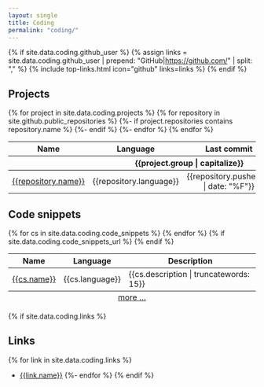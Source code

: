 ```yaml
---
layout: single
title: Coding
permalink: "coding/"
---
```

{% if site.data.coding.github_user %}
{% assign links = site.data.coding.github_user | prepend: "GitHub|https://github.com/" | split: "," %}
{% include top-links.html icon="github" links=links %}
{% endif %}

## Projects
<table>
  <thead>
    <tr>
      <th>Name</th>
      <th>Language</th>
      <th>Last commit</th>
      <th>Description</th>
    </tr>
  </thead>
  <tbody>
{% for project in site.data.coding.projects %}
    <tr>
      <th colspan="4" style="border-bottom: 1px solid black;">
        {{project.group | capitalize}}
      </th>
    </tr>
  {% for repository in site.github.public_repositories %}
    {%- if project.repositories contains repository.name %}
    <tr>
      <td><a href="{{repository.html_url}}">{{repository.name}}</a></td>
      <td>{{repository.language}}</td>
      <td style="text-align: center;">
        <time datetime="{{repository.pushed_at}}">
          {{repository.pushed_at | date: "%F"}}
        </time>
      </td>
      <td>{{repository.description | truncatewords: 10}}</td>
    </tr>
    {%- endif %}
  {%- endfor %}
{% endfor %}
  </tbody>
</table>


## Code snippets
<table>
  <thead>
    <tr>
      <th>Name</th>
      <th>Language</th>
      <th>Description</th>
    </tr>
  </thead>
  <tbody>
{% for cs in site.data.coding.code_snippets %}
    <tr>
      <td><a href="{{cs.url}}">{{cs.name}}</a></td>
      <td>{{cs.language}}</td>
      <td>{{cs.description | truncatewords: 15}}</td>
    </tr>
{% endfor %}
  </tbody>
{% if site.data.coding.code_snippets_url %}
  <tfoot>
    <tr><td colspan="3" style="text-align: center;">
      <a href="{{site.data.coding.code_snippets_url}}">more …</a>
    </td></tr>
  </tfoot>
{% endif %}
</table>


{% if site.data.coding.links %}
## Links
{% for link in site.data.coding.links %}
- [{{link.name}}]({{link.url}})
{%- endfor %}
{% endif %}
